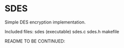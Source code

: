 # SDES
Simple DES encryption implementation.


Included files:
  sdes (executable)
  sdes.c
  sdes.h
  makefile
  
README TO BE CONTINUED:


